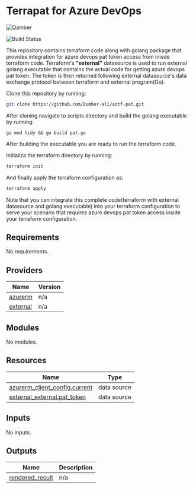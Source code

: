 # Terrapat for Azure DevOps
![Qamber](https://miro.medium.com/max/600/1*wHyWnltgrOclEbAFI0-fHw.png)

![Build Status](https://travis-ci.org/joemccann/dillinger.svg?branch=master)

This repository contains terraform code along with golang package that provides integration for azure devops pat token access from inisde terraform code. Terraform's **"external"** datasource is used to run external golang executable that contains the actual code for getting azure devops pat token. The token is then returned following external datasource's data exchange protocol between terraform and external program(Go).

Clone this repository by running:
```sh
git clone https://github.com/Qumber-ali/aztf-pat.git
```
After cloning navigate to scripts directory and build the golang executable by running:
```golang
go mod tidy && go build pat.go
```
After building the executable you are ready to run the terraform code.

Initializa the terraform directory by running:
```bash
terraform init
```
And finally apply the terraform configuration as:
```bash
terraform apply
```

Note that you can integrate this complete code(terraform with external datasource and golang executable) into your terraform configuration to serve your scenario that requires azure devops pat token access inside your terraform configuration. 
## Requirements

No requirements.

## Providers

| Name | Version |
|------|---------|
| <a name="provider_azurerm"></a> [azurerm](#provider\_azurerm) | n/a |
| <a name="provider_external"></a> [external](#provider\_external) | n/a |

## Modules

No modules.

## Resources

| Name | Type |
|------|------|
| [azurerm_client_config.current](https://registry.terraform.io/providers/hashicorp/azurerm/latest/docs/data-sources/client_config) | data source |
| [external_external.pat_token](https://registry.terraform.io/providers/hashicorp/external/latest/docs/data-sources/external) | data source |

## Inputs

No inputs.

## Outputs

| Name | Description |
|------|-------------|
| <a name="output_rendered_result"></a> [rendered\_result](#output\_rendered\_result) | n/a |

